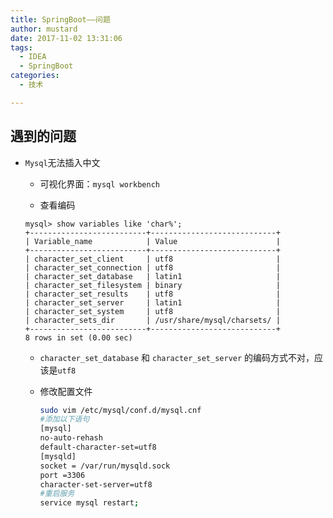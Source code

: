 ```yaml
---
title: SpringBoot——问题
author: mustard
date: 2017-11-02 13:31:06
tags:
  - IDEA
  - SpringBoot
categories:
  - 技术

---
```


## 遇到的问题

- `Mysql`无法插入中文

  - 可视化界面：`mysql workbench`

  -  查看编码

    ```mysql
    mysql> show variables like 'char%';
    +--------------------------+----------------------------+
    | Variable_name            | Value                      |
    +--------------------------+----------------------------+
    | character_set_client     | utf8                       |
    | character_set_connection | utf8                       |
    | character_set_database   | latin1                     |
    | character_set_filesystem | binary                     |
    | character_set_results    | utf8                       |
    | character_set_server     | latin1                     |
    | character_set_system     | utf8                       |
    | character_sets_dir       | /usr/share/mysql/charsets/ |
    +--------------------------+----------------------------+
    8 rows in set (0.00 sec)
    ```

  - `character_set_database` 和 `character_set_server` 的编码方式不对，应该是`utf8`

  - 修改配置文件 

    ```bash
    sudo vim /etc/mysql/conf.d/mysql.cnf
    #添加以下语句
    [mysql]
    no-auto-rehash
    default-character-set=utf8
    [mysqld]
    socket = /var/run/mysqld.sock
    port =3306
    character-set-server=utf8
    #重启服务
    service mysql restart;
    ```

    ​

